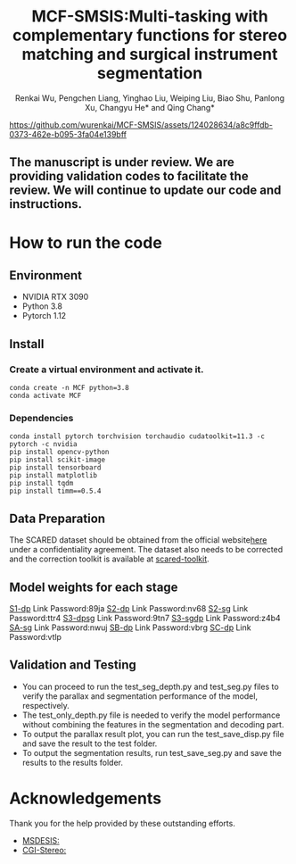<p align="center">
  <h1 align="center">MCF-SMSIS:Multi-tasking with complementary
functions for stereo matching and surgical
instrument segmentation</h1>
  <p align="center">
    Renkai Wu, Pengchen Liang, Yinghao Liu, Weiping Liu, 
    Biao Shu, Panlong Xu, Changyu He* and Qing Chang*
  </p>
</p>


https://github.com/wurenkai/MCF-SMSIS/assets/124028634/a8c9ffdb-0373-462e-b095-3fa04e139bff


## The manuscript is under review. We are providing validation codes to facilitate the review. We will continue to update our code and instructions.

# How to run the code

## Environment
* NVIDIA RTX 3090
* Python 3.8
* Pytorch 1.12

## Install

### Create a virtual environment and activate it.

```
conda create -n MCF python=3.8
conda activate MCF
```
### Dependencies

```
conda install pytorch torchvision torchaudio cudatoolkit=11.3 -c pytorch -c nvidia
pip install opencv-python
pip install scikit-image
pip install tensorboard
pip install matplotlib 
pip install tqdm
pip install timm==0.5.4
```

## Data Preparation
The SCARED dataset should be obtained from the official website[here](https://endovissub2019-scared.grand-challenge.org) under a confidentiality agreement. The dataset also needs to be corrected and the correction toolkit is available at [scared-toolkit](https://github.com/dimitrisPs/scared_toolkit).

## Model weights for each stage
[S1-dp](https://pan.baidu.com/s/10pc3kzAjKox0-X3tAr09AQ) Link Password:89ja
[S2-dp](https://pan.baidu.com/s/1tN-gPFF5vpsvA2nDUxkIiQ) Link Password:nv68
[S2-sg](https://pan.baidu.com/s/1hsVqstrlpyKTrm7z9Z4AhQ) Link Password:ttr4
[S3-dpsg](https://pan.baidu.com/s/14vDAdKWgtQ0yjMUQm7LwhQ) Link Password:9tn7
[S3-sgdp](https://pan.baidu.com/s/1oHL0VyzA-Q5QwketT_BH6Q) Link Password:z4b4
[SA-sg](https://pan.baidu.com/s/1MHDzuRN_aBYXBx8BOpBQKA) Link Password:nwuj
[SB-dp](https://pan.baidu.com/s/1uf9lwODpyFqHwVjZSBI8OQ) Link Password:vbrg
[SC-dp](https://pan.baidu.com/s/1n56244Umq3MVemcgQgBYQg) Link Password:vtlp



## Validation and Testing
* You can proceed to run the test_seg_depth.py and test_seg.py files to verify the parallax and segmentation performance of the model, respectively.
* The test_only_depth.py file is needed to verify the model performance without combining the features in the segmentation and decoding part.
* To output the parallax result plot, you can run the test_save_disp.py file and save the result to the test folder.
* To output the segmentation results, run test_save_seg.py and save the results to the results folder.



# Acknowledgements

Thank you for the help provided by these outstanding efforts.
* [MSDESIS:](https://github.com/dimitrisPs/msdesis)
* [CGI-Stereo:](https://github.com/gangweiX/CGI-Stereo)


